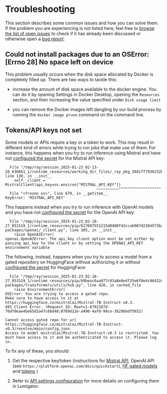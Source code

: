 # Troubleshooting

This section describes some common issues and how you can solve them.
If the problem you are experiencing is not listed here, feel free to
[browse the list of open issues](https://github.com/mozilla-ai/lumigator/issues)
to check if it has already been discussed or otherwise open a
[bug report](https://github.com/mozilla-ai/lumigator/issues/new?template=bug_report.yaml).

## Could not install packages due to an OSError: [Errno 28] No space left on device

This problem usually occurs when the disk space allocated by Docker is completely
filled up. There are two ways to tackle this:

- increase the amount of disk space available to the docker engine. You can do it
by opening Settings in Docker Desktop, opening the `Resources` section, and then
increasing the value specified under `Disk usage limit`

- you can remove the Docker images left dangling by our build process by running the
`docker image prune` command on the command line.


## Tokens/API keys not set

Some models or APIs require a key or a token to work. This may result in different
kind of errors while trying to run jobs that make use of them. For instance, this
happens when you try to run inference using Mistral and have not [configured the secret](../operations-guide/configuration.md#api-settings) for the Mistral API key:

```
  File "/tmp/ray/session_2025-01-23_02-13-26_636661_1/runtime_resources/working_dir_files/_ray_pkg_58d1ff7936232bdd/model_clients.py", line 130, in __init__
    self._client = MistralClient(api_key=os.environ["MISTRAL_API_KEY"])
                                         ~~~~~~~~~~^^^^^^^^^^^^^^^^^^^
  File "<frozen os>", line 679, in __getitem__
KeyError: 'MISTRAL_API_KEY'
```

This happens instead when you try to run inference with OpenAI models and you have
not [configured the secret](../operations-guide/configuration.md#api-settings) for the OpenAI API key:

```
  File "/tmp/ray/session_2025-01-23_02-18-27_051519_1/runtime_resources/pip/617697551215d8488f42ccab087d2364573ba842/virtualenv/lib/python3.11/site-packages/openai/_client.py", line 105, in __init__
    raise OpenAIError(
openai.OpenAIError: The api_key client option must be set either by passing api_key to the client or by setting the OPENAI_API_KEY environment variable
```

The following, instead, happens when you try to access a model from a gated repository
on HuggingFace without authorizing it or without [configured the secret](../operations-guide/configuration.md#api-settings) for HuggingFace:

```
  File "/tmp/ray/session_2025-01-23_02-18-27_051519_1/runtime_resources/pip/b9beac6aa077c93a8e0edf25e6f0e4c96432df34/virtualenv/lib/python3.11/site-packages/transformers/utils/hub.py", line 420, in cached_file
    raise EnvironmentError(
OSError: You are trying to access a gated repo.
Make sure to have access to it at https://huggingface.co/mistralai/Mistral-7B-Instruct-v0.3.
401 Client Error. (Request ID: Root=1-6792187d-76df0eae4be65d2a47c68d48;8789d12e-a496-4af8-99ce-3b29bbdf5032)

Cannot access gated repo for url https://huggingface.co/mistralai/Mistral-7B-Instruct-v0.3/resolve/main/config.json.
Access to model mistralai/Mistral-7B-Instruct-v0.3 is restricted. You must have access to it and be authenticated to access it. Please log in.
```

To fix any of these, you should:

1. Get the respective key/token (instructions for
[Mistral API](https://docs.mistral.ai/getting-started/quickstart/),
OpenAI API (see `https://platform.openai.com/docs/quickstart`),
[HF gated models](https://huggingface.co/docs/hub/models-gated) and
[tokens](https://huggingface.co/docs/hub/en/security-tokens#how-to-manage-user-access-tokens)
)

2. Refer to [API settings configuration](../operations-guide/configuration.md#api-settings) for more details on configuring them in Lumigator.
